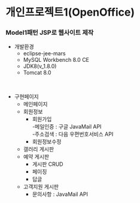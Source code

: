 # 개인프로젝트1(OpenOffice) 
   ### Model1패턴 JSP로 웹사이트 제작
   - 개발환경
      + eclipse-jee-mars
      + MySQL Workbench 8.0 CE
      + JDK8(v_1.8.0)
      + Tomcat 8.0
<Br>
   
   - 구현페이지
      + 메인페이지
      + 회원정보
         * 회원가입<Br>
            -메일인증 : 구글 JavaMail API<Br>
            -주소검색 : 다음 우편번호서비스 API<Br>
         * 회원정보수정
      + 갤러리 게시판
      + 예약 게시판
         * 게시판 CRUD
         * 페이징
         * 답글
      + 고객지원 게시판
         * 문의사항 : JavaMail API
